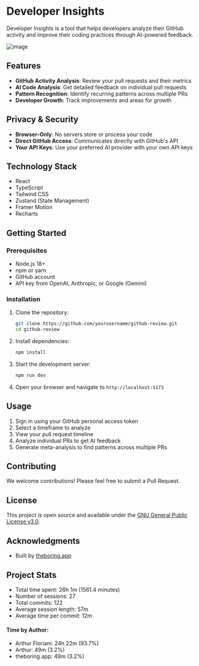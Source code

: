 # Developer Insights

Developer Insights is a tool that helps developers analyze their GitHub activity and improve their coding practices through AI-powered feedback.

![image](https://github.com/user-attachments/assets/138f8716-24c9-473b-91f2-4453c90eb275)


## Features

- **GitHub Activity Analysis**: Review your pull requests and their metrics
- **AI Code Analysis**: Get detailed feedback on individual pull requests
- **Pattern Recognition**: Identify recurring patterns across multiple PRs
- **Developer Growth**: Track improvements and areas for growth

## Privacy & Security

- **Browser-Only**: No servers store or process your code
- **Direct GitHub Access**: Communicates directly with GitHub's API
- **Your API Keys**: Use your preferred AI provider with your own API keys

## Technology Stack

- React
- TypeScript 
- Tailwind CSS
- Zustand (State Management)
- Framer Motion
- Recharts

## Getting Started

### Prerequisites

- Node.js 18+ 
- npm or yarn
- GitHub account
- API key from OpenAI, Anthropic, or Google (Gemini)

### Installation

1. Clone the repository:
   ```bash
   git clone https://github.com/yourusername/github-review.git
   cd github-review
   ```

2. Install dependencies:
   ```bash
   npm install
   ```

3. Start the development server:
   ```bash
   npm run dev
   ```

4. Open your browser and navigate to `http://localhost:5173`

## Usage

1. Sign in using your GitHub personal access token
2. Select a timeframe to analyze
3. View your pull request timeline
4. Analyze individual PRs to get AI feedback
5. Generate meta-analysis to find patterns across multiple PRs

## Contributing

We welcome contributions! Please feel free to submit a Pull Request.

## License

This project is open source and available under the [GNU General Public License v3.0](LICENSE).

## Acknowledgments

- Built by [theboring.app](https://theboring.app)

## Project Stats

<!-- START_GIT_TIME_STATS -->











- Total time spent: 26h 1m (1561.4 minutes)
- Number of sessions: 27
- Total commits: 122
- Average session length: 57m
- Average time per commit: 12m

#### Time by Author:
- Arthur Floriani: 24h 22m (93.7%)
- Arthur: 49m (3.2%)
- theboring.app: 49m (3.2%)










<!-- END_GIT_TIME_STATS -->

